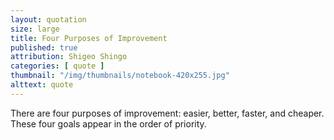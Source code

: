 ```yaml
---
layout: quotation
size: large
title: Four Purposes of Improvement
published: true
attribution: Shigeo Shingo
categories: [ quote ]
thumbnail: "/img/thumbnails/notebook-420x255.jpg"
alttext: quote
---
```


There are four purposes of improvement: easier, better, faster, and cheaper. 
These four goals appear in the order of priority.
